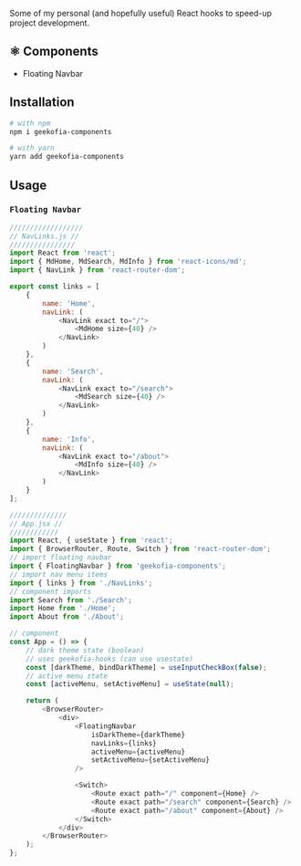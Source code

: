 <!--
Author: chankruze (chankruze@geekofia.in)
Created: Sun Nov 29 2020 08:09:23 GMT+0530 (India Standard Time)

Copyright (c) Geekofia 2020 and beyond
-->

Some of my personal (and hopefully useful) React hooks to speed-up project development.

## ⚛️ Components

-   Floating Navbar

## Installation

```bash
# with npm
npm i geekofia-components

# with yarn
yarn add geekofia-components
```

## Usage

### `Floating Navbar`

```js
//////////////////
// NavLinks.js //
////////////////
import React from 'react';
import { MdHome, MdSearch, MdInfo } from 'react-icons/md';
import { NavLink } from 'react-router-dom';

export const links = [
	{
		name: 'Home',
		navLink: (
			<NavLink exact to="/">
				<MdHome size={40} />
			</NavLink>
		)
	},
	{
		name: 'Search',
		navLink: (
			<NavLink exact to="/search">
				<MdSearch size={40} />
			</NavLink>
		)
	},
	{
		name: 'Info',
		navLink: (
			<NavLink exact to="/about">
				<MdInfo size={40} />
			</NavLink>
		)
	}
];
```

```js
//////////////
// App.jsx //
////////////
import React, { useState } from 'react';
import { BrowserRouter, Route, Switch } from 'react-router-dom';
// import floating navbar
import { FloatingNavbar } from 'geekofia-components';
// import nav menu items
import { links } from './NavLinks';
// component imports
import Search from './Search';
import Home from './Home';
import About from './About';

// component
const App = () => {
	// dark theme state (boolean)
	// uses geekofia-hooks (can use usestate)
	const [darkTheme, bindDarkTheme] = useInputCheckBox(false);
	// active menu state
	const [activeMenu, setActiveMenu] = useState(null);

	return (
		<BrowserRouter>
			<div>
				<FloatingNavbar
					isDarkTheme={darkTheme}
					navLinks={links}
					activeMenu={activeMenu}
					setActiveMenu={setActiveMenu}
				/>

				<Switch>
					<Route exact path="/" component={Home} />
					<Route exact path="/search" component={Search} />
					<Route exact path="/about" component={About} />
				</Switch>
			</div>
		</BrowserRouter>
	);
};
```
